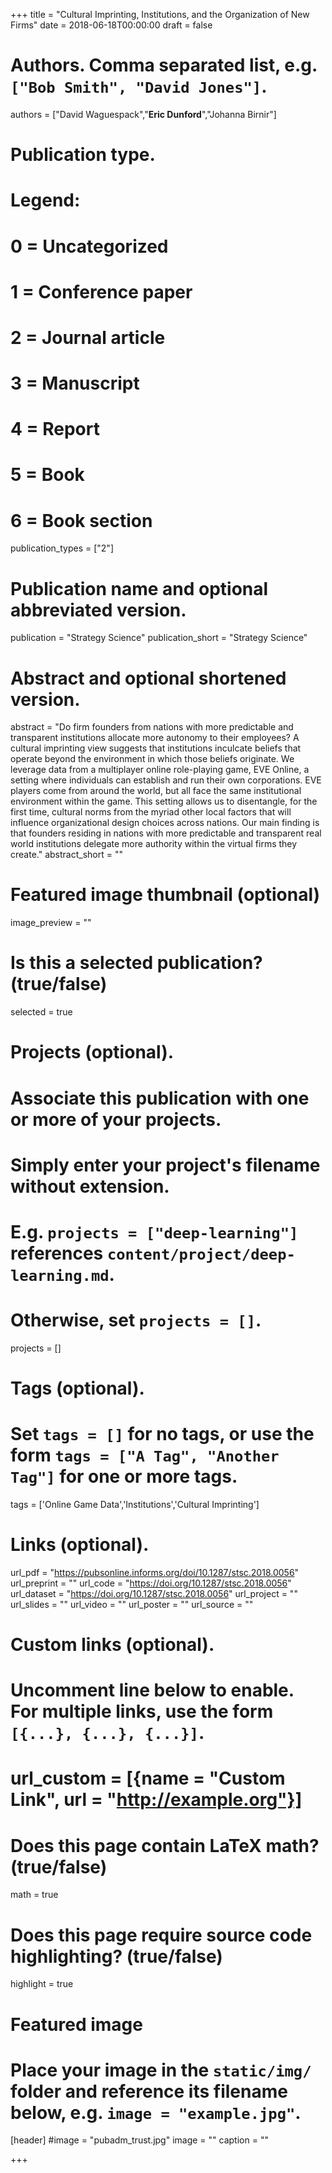 +++
title = "Cultural Imprinting, Institutions, and the Organization of New Firms"
date = 2018-06-18T00:00:00
draft = false

# Authors. Comma separated list, e.g. `["Bob Smith", "David Jones"]`.
authors = ["David Waguespack","**Eric Dunford**","Johanna Birnir"]

# Publication type.
# Legend:
# 0 = Uncategorized
# 1 = Conference paper
# 2 = Journal article
# 3 = Manuscript
# 4 = Report
# 5 = Book
# 6 = Book section
publication_types = ["2"]

# Publication name and optional abbreviated version.
publication = "Strategy Science"
publication_short = "Strategy Science"

# Abstract and optional shortened version.
abstract = "Do firm founders from nations with more predictable and transparent institutions allocate more autonomy to their employees? A cultural imprinting view suggests that institutions inculcate beliefs that operate beyond the environment in which those beliefs originate. We leverage data from a multiplayer online role-playing game, EVE Online, a setting where individuals can establish and run their own corporations. EVE players come from around the world, but all face the same institutional environment within the game. This setting allows us to disentangle, for the first time, cultural norms from the myriad other local factors that will influence organizational design choices across nations. Our main finding is that founders residing in nations with more predictable and transparent real world institutions delegate more authority within the virtual firms they create."
abstract_short = ""

# Featured image thumbnail (optional)
image_preview = ""

# Is this a selected publication? (true/false)
selected = true

# Projects (optional).
#   Associate this publication with one or more of your projects.
#   Simply enter your project's filename without extension.
#   E.g. `projects = ["deep-learning"]` references `content/project/deep-learning.md`.
#   Otherwise, set `projects = []`.
projects = []

# Tags (optional).
#   Set `tags = []` for no tags, or use the form `tags = ["A Tag", "Another Tag"]` for one or more tags.
tags = ['Online Game Data','Institutions','Cultural Imprinting']

# Links (optional).
url_pdf = "https://pubsonline.informs.org/doi/10.1287/stsc.2018.0056"
url_preprint = ""
url_code = "https://doi.org/10.1287/stsc.2018.0056"
url_dataset = "https://doi.org/10.1287/stsc.2018.0056"
url_project = ""
url_slides = ""
url_video = ""
url_poster = ""
url_source = ""

# Custom links (optional).
#   Uncomment line below to enable. For multiple links, use the form `[{...}, {...}, {...}]`.
# url_custom = [{name = "Custom Link", url = "http://example.org"}]

# Does this page contain LaTeX math? (true/false)
math = true

# Does this page require source code highlighting? (true/false)
highlight = true

# Featured image
# Place your image in the `static/img/` folder and reference its filename below, e.g. `image = "example.jpg"`.
[header]
#image = "pubadm_trust.jpg"
image = ""
caption = ""

+++


